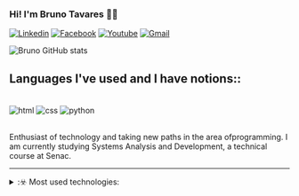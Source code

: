 ### Hi! I'm Bruno Tavares 🖐🏻

[![Linkedin](https://img.shields.io/badge/LinkedIn-0077B5?style=for-the-badge&logo=linkedin&logoColor=white)](https://www.linkedin.com/in/bruno-tavares-a95490173/)
[![Facebook](https://img.shields.io/badge/Facebook-1877F2?style=for-the-badge&logo=facebook&logoColor=white)](https://www.facebook.com/bruno.tavares616/)
[![Youtube](https://img.shields.io/badge/YouTube-FF0000?style=for-the-badge&logo=youtube&logoColor=white)](https://www.youtube.com/c/LoneWalker59/)
[![Gmail](https://img.shields.io/badge/Gmail-D14836?style=for-the-badge&logo=gmail&logoColor=white)](mailto:lonewalker59@gmail.com)

![Bruno GitHub stats](https://github-readme-stats.vercel.app/api?username=LoneWalker59&show_icons=true&theme=radical)

## Languages I've used and I have notions::
<div style="display: inline_block"><br/>
  <img align="center" alt="html" src="https://img.shields.io/badge/HTML-239120?style=for-the-badge&logo=html5&logoColor=white" />
  <img align="center" alt="css" src="https://img.shields.io/badge/CSS-239120?&style=for-the-badge&logo=css3&logoColor=white" />
  <img align="center" alt="python" src="https://img.shields.io/badge/Python-3776AB?style=for-the-badge&logo=python&logoColor=white" />
  </div><br/>
  
  Enthusiast of technology and taking new paths in the area of ​​programming. I am currently studying Systems Analysis and Development, a technical course at Senac.

<hr>
<details>
  <summary>:☣️ Most used technologies:</summary>

[![Tecnologias](https://github-readme-stats.vercel.app/api/top-langs/?username=LoneWalker59&layout=compact)](https://github.com/anuraghazra/github-readme-stats)
</details>
